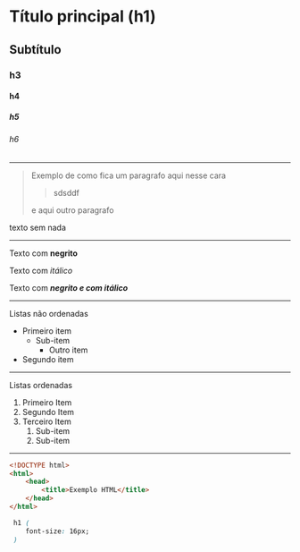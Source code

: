 # Título principal  (h1)

## Subtítulo

### h3 

#### h4

##### h5

###### h6

---

>Exemplo de como fica um paragrafo aqui nesse cara
 >> sdsddf
>
>e aqui outro paragrafo

texto sem nada

---

Texto com **negrito**

Texto com *itálico* 

Texto com ***negrito e com itálico***

---

Listas não ordenadas 

- Primeiro item
  - Sub-item
    - Outro item 
- Segundo item

---

Listas ordenadas 

1. Primeiro Item
2. Segundo Item
3. Terceiro Item
    1. Sub-item
    2. Sub-item

---


```html
<!DOCTYPE html>
<html>
    <head>
        <title>Exemplo HTML</title>
    </head>
</html>
```

```css
 h1 (
    font-size: 16px;
 )
```

```javascript

```


